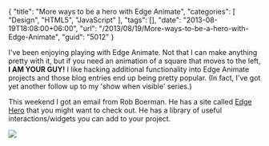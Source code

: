 {
	"title": "More ways to be a hero with Edge Animate",
	"categories": [
		"Design",
		"HTML5",
		"JavaScript"
	],
	"tags": [],
	"date": "2013-08-19T18:08:00+06:00",
	"url": "/2013/08/19/More-ways-to-be-a-hero-with-Edge-Animate",
	"guid": "5012"
}

I've been enjoying playing with Edge Animate. Not that I can make anything pretty with it, but if you need an animation of a square that moves to the left, <strong>I AM YOUR GUY!</strong> I like hacking additional functionality into Edge Animate projects and those blog entries end up being pretty popular. (In fact, I've got yet another follow up to my 'show when visible' series.) 

This weekend I got an email from Rob Boerman. He has a site called <a href="http://www.edgehero.com/">Edge Hero</a> that you might want to check out. He has a library of useful interactions/widgets you can add to your project. 

<img src="https://static.raymondcamden.com/images/logo_edgehero.png" />